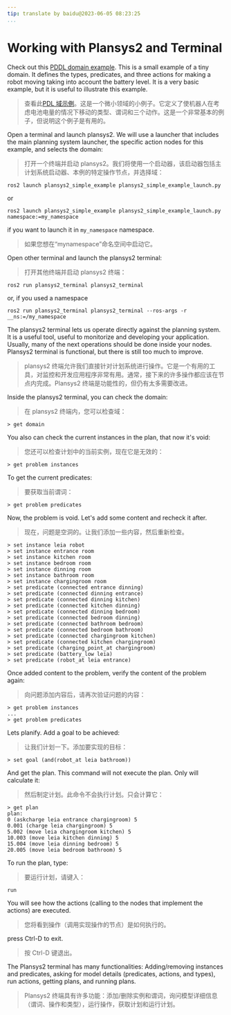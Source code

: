 ```yaml
---
tip: translate by baidu@2023-06-05 08:23:25
...
```


# Working with Plansys2 and Terminal

Check out this [PDDL domain example](https://github.com/IntelligentRoboticsLabs/ros2_planning_system_examples/tree/master/plansys2_simple_example/pddl/simple_example.pddl). This is a small example of a tiny domain. It defines the types, predicates, and three actions for making a robot moving taking into account the battery level. It is a very basic example, but it is useful to illustrate this example.

> 查看此[PDL 域示例](https://github.com/IntelligentRoboticsLabs/ros2_planning_system_examples/tree/master/plansys2_simple_example/pddl/simple_example.pddl)。这是一个微小领域的小例子。它定义了使机器人在考虑电池电量的情况下移动的类型、谓词和三个动作。这是一个非常基本的例子，但说明这个例子是有用的。

Open a terminal and launch plansys2. We will use a launcher that includes the main planning system launcher, the specific action nodes for this example, and selects the domain:

> 打开一个终端并启动 plansys2。我们将使用一个启动器，该启动器包括主计划系统启动器、本例的特定操作节点，并选择域：

```shell
ros2 launch plansys2_simple_example plansys2_simple_example_launch.py
```

or

```shell
ros2 launch plansys2_simple_example plansys2_simple_example_launch.py namespace:=my_namespace
```

if you want to launch it in `my_namespace` namespace.

> 如果您想在“mynamespace”命名空间中启动它。

Open other terminal and launch the plansys2 terminal:

> 打开其他终端并启动 plansys2 终端：

```shell
ros2 run plansys2_terminal plansys2_terminal
```

or, if you used a namespace

```shell
ros2 run plansys2_terminal plansys2_terminal --ros-args -r __ns:=/my_namespace
```

The plansys2 terminal lets us operate directly against the planning system. It is a useful tool, useful to monitorize and developing your application. Usually, many of the next operations should be done inside your nodes. Plansys2 terminal is functional, but there is still too much to improve.

> plansys2 终端允许我们直接针对计划系统进行操作。它是一个有用的工具，对监控和开发应用程序非常有用。通常，接下来的许多操作都应该在节点内完成。Plansys2 终端是功能性的，但仍有太多需要改进。

Inside the plansys2 terminal, you can check the domain:

> 在 plansys2 终端内，您可以检查域：

```plansys2_terminal
> get domain
```

You also can check the current instances in the plan, that now it's void:

> 您还可以检查计划中的当前实例，现在它是无效的：

```plansys2_terminal
> get problem instances
```

To get the current predicates:

> 要获取当前谓词：

```plansys2_terminal
> get problem predicates
```

Now, the problem is void. Let's add some content and recheck it after.

> 现在，问题是空洞的。让我们添加一些内容，然后重新检查。

```plansys2_terminal
> set instance leia robot
> set instance entrance room
> set instance kitchen room
> set instance bedroom room
> set instance dinning room
> set instance bathroom room
> set instance chargingroom room
> set predicate (connected entrance dinning)
> set predicate (connected dinning entrance)
> set predicate (connected dinning kitchen)
> set predicate (connected kitchen dinning)
> set predicate (connected dinning bedroom)
> set predicate (connected bedroom dinning)
> set predicate (connected bathroom bedroom)
> set predicate (connected bedroom bathroom)
> set predicate (connected chargingroom kitchen)
> set predicate (connected kitchen chargingroom)
> set predicate (charging_point_at chargingroom)
> set predicate (battery_low leia)
> set predicate (robot_at leia entrance)
```

Once added content to the problem, verify the content of the problem again:

> 向问题添加内容后，请再次验证问题的内容：

```plansys2_terminal
> get problem instances
...
> get problem predicates
```

Lets planify. Add a goal to be achieved:

> 让我们计划一下。添加要实现的目标：

```plansys2_terminal
> set goal (and(robot_at leia bathroom))
```

And get the plan. This command will not execute the plan. Only will calculate it:

> 然后制定计划。此命令不会执行计划。只会计算它：

```plansys2_terminal
> get plan
plan:
0 (askcharge leia entrance chargingroom) 5
0.001 (charge leia chargingroom) 5
5.002 (move leia chargingroom kitchen) 5
10.003 (move leia kitchen dinning) 5
15.004 (move leia dinning bedroom) 5
20.005 (move leia bedroom bathroom) 5
```

To run the plan, type:

> 要运行计划，请键入：

```plansys2_terminal
run
```

You will see how the actions (calling to the nodes that implement the actions) are executed.

> 您将看到操作（调用实现操作的节点）是如何执行的。

press Ctrl-D to exit.

> 按 Ctrl-D 键退出。

The Plansys2 terminal has many functionalities: Adding/removing instances and predicates, asking for model details (predicates, actions, and types), run actions, getting plans, and running plans.

> Plansys2 终端具有许多功能：添加/删除实例和谓词，询问模型详细信息（谓词、操作和类型），运行操作，获取计划和运行计划。
